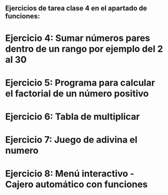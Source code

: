 ## Ejercicios de tarea clase 4 en el apartado de funciones:

# Ejercicio 4: Sumar números pares dentro de un rango por ejemplo del 2 al 30
# Ejercicio 5: Programa para calcular el factorial de un número positivo
# Ejercicio 6: Tabla de multiplicar
# Ejercicio 7: Juego de adivina el numero
# Ejercicio 8: Menú interactivo - Cajero automático con funciones
